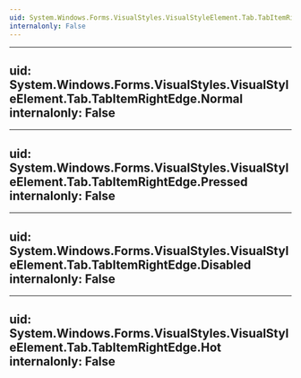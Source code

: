 ```yaml
---
uid: System.Windows.Forms.VisualStyles.VisualStyleElement.Tab.TabItemRightEdge
internalonly: False
---
```


---
uid: System.Windows.Forms.VisualStyles.VisualStyleElement.Tab.TabItemRightEdge.Normal
internalonly: False
---

---
uid: System.Windows.Forms.VisualStyles.VisualStyleElement.Tab.TabItemRightEdge.Pressed
internalonly: False
---

---
uid: System.Windows.Forms.VisualStyles.VisualStyleElement.Tab.TabItemRightEdge.Disabled
internalonly: False
---

---
uid: System.Windows.Forms.VisualStyles.VisualStyleElement.Tab.TabItemRightEdge.Hot
internalonly: False
---
